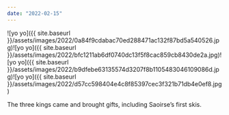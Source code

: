 ```yaml
---
date: "2022-02-15"
---
```


![yo yo]({{ site.baseurl }}/assets/images/2022/0a84f9cdabac70ed288471ac132f87bd5a540526.jpg)![yo yo]({{ site.baseurl }}/assets/images/2022/bfc1211ab6df0740dc13f5f8cac859cb8430de2a.jpg)![yo yo]({{ site.baseurl }}/assets/images/2022/b9dfebe63135574d3207f8b1105483046109086d.jpg)![yo yo]({{ site.baseurl }}/assets/images/2022/d57cc598404e4c8f85397cec3f321b71db4e0ef8.jpg)

The three kings came and brought gifts, including Saoirse’s first skis.
